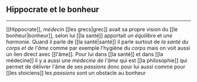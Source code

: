 


## Hippocrate et le bonheur

---


[[Hippocrate]], *médecin* [[les grecs|grec]] avait sa propre vision du [[le bonheur|bonheur]], selon lui [[la santé]] apportait *un équilibre* et *une harmonie*. Quand il parle de [[la santé|santé]] il parle surtout de *la santé du corps et de l'âme* comme par exemple l'hygiène du *corps* mais on voit aussi un lien direct avec [[l'âme]]. Pour lui dans [[la santé]] et dans [[la médecine]] il y a aussi une *médecine de l'âme* qui est [[la philosophie]] qui permet de délivrer l'âme de ses *passions* donc pour lui aussi comme pour [[les stoiciens]] les *passions* sont un obstacle au bonheur